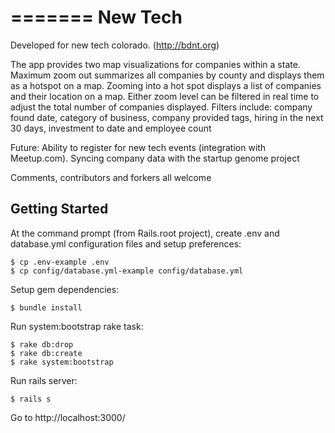 =======
New Tech
====

Developed for new tech colorado. (http://bdnt.org)

The app provides two map visualizations for companies within a state. Maximum zoom out summarizes all companies by county and displays them as a hotspot on a map. Zooming into a hot spot displays a list of companies and their location on a map. Either zoom level can be filtered in real time to adjust the total number of companies displayed. Filters include: company found date, category of business, company provided tags, hiring in the next 30 days, investment to date and employee count

Future:
Ability to register for new tech events (integration with Meetup.com). Syncing company data with the startup genome project

Comments, contributors and forkers all welcome


## Getting Started

At the command prompt (from Rails.root project), create .env and database.yml configuration files and setup preferences:

    $ cp .env-example .env
    $ cp config/database.yml-example config/database.yml

Setup gem dependencies:

    $ bundle install

Run system:bootstrap rake task:

    $ rake db:drop
    $ rake db:create
    $ rake system:bootstrap

Run rails server:

    $ rails s

Go to http://localhost:3000/

